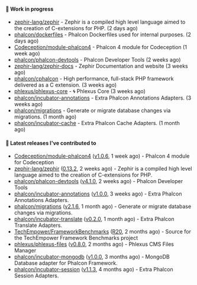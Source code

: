 #### :wrench: Work in progress

- [zephir-lang/zephir](https://github.com/zephir-lang/zephir) - Zephir is a compiled high level language aimed to the creation of C-extensions for PHP. (2 days ago)
- [phalcon/dockerfiles](https://github.com/phalcon/dockerfiles) - Phalcon Dockerfiles used for internal purposes. (2 days ago)
- [Codeception/module-phalcon4](https://github.com/Codeception/module-phalcon4) - Phalcon 4 module for Codeception (1 week ago)
- [phalcon/phalcon-devtools](https://github.com/phalcon/phalcon-devtools) - Phalcon Developer Tools (2 weeks ago)
- [zephir-lang/zephir-docs](https://github.com/zephir-lang/zephir-docs) - Zephir Documentation and website (3 weeks ago)
- [phalcon/cphalcon](https://github.com/phalcon/cphalcon) - High performance, full-stack PHP framework delivered as a C extension. (3 weeks ago)
- [phlexus/phlexus-core](https://github.com/phlexus/phlexus-core) - :cyclone: Phlexus Core (3 weeks ago)
- [phalcon/incubator-annotations](https://github.com/phalcon/incubator-annotations) - Extra Phalcon Annotations Adapters. (3 weeks ago)
- [phalcon/migrations](https://github.com/phalcon/migrations) - Generate or migrate database changes via migrations. (1 month ago)
- [phalcon/incubator-cache](https://github.com/phalcon/incubator-cache) - Extra Phalcon Cache Adapters. (1 month ago)

#### :pushpin: Latest releases I've contributed to

- [Codeception/module-phalcon4](https://github.com/Codeception/module-phalcon4) ([v1.0.6](https://github.com/Codeception/module-phalcon4/releases/tag/v1.0.6), 1 week ago) - Phalcon 4 module for Codeception
- [zephir-lang/zephir](https://github.com/zephir-lang/zephir) ([0.13.2](https://github.com/zephir-lang/zephir/releases/tag/0.13.2), 2 weeks ago) - Zephir is a compiled high level language aimed to the creation of C-extensions for PHP.
- [phalcon/phalcon-devtools](https://github.com/phalcon/phalcon-devtools) ([v4.1.0](https://github.com/phalcon/phalcon-devtools/releases/tag/v4.1.0), 2 weeks ago) - Phalcon Developer Tools
- [phalcon/incubator-annotations](https://github.com/phalcon/incubator-annotations) ([v1.0.0](https://github.com/phalcon/incubator-annotations/releases/tag/v1.0.0), 3 weeks ago) - Extra Phalcon Annotations Adapters.
- [phalcon/migrations](https://github.com/phalcon/migrations) ([v2.1.6](https://github.com/phalcon/migrations/releases/tag/v2.1.6), 1 month ago) - Generate or migrate database changes via migrations.
- [phalcon/incubator-translate](https://github.com/phalcon/incubator-translate) ([v0.2.0](https://github.com/phalcon/incubator-translate/releases/tag/v0.2.0), 1 month ago) - Extra Phalcon Translate Adapters.
- [TechEmpower/FrameworkBenchmarks](https://github.com/TechEmpower/FrameworkBenchmarks) ([R20](https://github.com/TechEmpower/FrameworkBenchmarks/releases/tag/R20), 2 months ago) - Source for the TechEmpower Framework Benchmarks project
- [phlexus/phlexus-files](https://github.com/phlexus/phlexus-files) ([v0.8.0](https://github.com/phlexus/phlexus-files/releases/tag/v0.8.0), 2 months ago) - Phlexus CMS Files Manager
- [phalcon/incubator-mongodb](https://github.com/phalcon/incubator-mongodb) ([v1.0.0](https://github.com/phalcon/incubator-mongodb/releases/tag/v1.0.0), 3 months ago) - MongoDB Database adapter for Phalcon Framework.
- [phalcon/incubator-session](https://github.com/phalcon/incubator-session) ([v1.1.3](https://github.com/phalcon/incubator-session/releases/tag/v1.1.3), 4 months ago) - Extra Phalcon Session Adapters.
